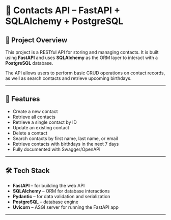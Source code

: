 # 📇 Contacts API – FastAPI + SQLAlchemy + PostgreSQL

## 📝 Project Overview

This project is a RESTful API for storing and managing contacts. It is built using **FastAPI** and uses **SQLAlchemy** as the ORM layer to interact with a **PostgreSQL** database.

The API allows users to perform basic CRUD operations on contact records, as well as search contacts and retrieve upcoming birthdays.

---

## 🚀 Features

- Create a new contact
- Retrieve all contacts
- Retrieve a single contact by ID
- Update an existing contact
- Delete a contact
- Search contacts by first name, last name, or email
- Retrieve contacts with birthdays in the next 7 days
- Fully documented with Swagger/OpenAPI

---

## 🛠 Tech Stack

- **FastAPI** – for building the web API
- **SQLAlchemy** – ORM for database interactions
- **Pydantic** – for data validation and serialization
- **PostgreSQL** – database engine
- **Uvicorn** – ASGI server for running the FastAPI app

---

